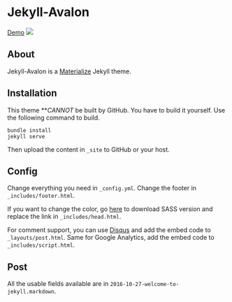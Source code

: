 # Jekyll-Avalon
[Demo](http://joshuaavalon.github.io/Jekyll-Avalon)
![](https://raw.githubusercontent.com/joshuaavalon/Jekyll-Avalon/master/_screenshot/001.png)

## About
Jekyll-Avalon is a [Materialize](https://github.com/dogfalo/materialize) Jekyll theme.

## Installation
This theme ***CANNOT* be built by GitHub. You have to build it yourself.
Use the following command to build.

```
bundle install
jekyll serve
```

Then upload the content in `_site` to GitHub or your host.

## Config
Change everything you need in `_config.yml`. Change the footer in `_includes/footer.html`.

If you want to change the color, go [here](https://github.com/dogfalo/materialize) to download SASS version 
and replace the link in `_includes/head.html`.

For comment support, you can use [Disqus](https://disqus.com/) and add the embed code to `_layouts/post.html`.
Same for Google Analytics, add the embed code to `_includes/script.html`.

## Post
All the usable fields available are in `2016-10-27-welcome-to-jekyll.markdown`.